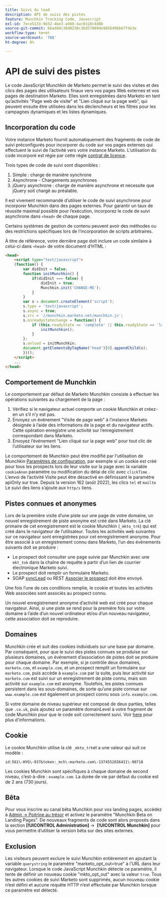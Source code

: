 ```yaml
---
title: Suivi du lead
description: API de suivi des pistes
feature: Munchkin Tracking Code, Javascript
exl-id: 7ece5133-9d32-4be3-a940-4ac0310c4d8b
source-git-commit: 66add4c38d0230c36d57009de985649bb67fde3e
workflow-type: tm+mt
source-wordcount: '768'
ht-degree: 0%

---
```


# API de suivi des pistes

Le code JavaScript Munchkin de Marketo permet le suivi des visites et des clics des pages des utilisateurs finaux vers vos pages Web externes et vos pages de destination Marketo. Elles sont enregistrées dans Marketo en tant qu’activités &quot;Page web de visite&quot; et &quot;Lien cliqué sur la page web&quot;, qui peuvent ensuite être utilisées dans les déclencheurs et les filtres pour les campagnes dynamiques et les listes dynamiques.

## Incorporation du code

Votre instance Marketo fournit automatiquement des fragments de code de suivi préconfigurés pour incorporer du code sur vos pages externes qui effectuent le suivi de l’activité vers votre instance Marketo. L’utilisation du code incorporé est régie par cette règle [contrat de licence](../munchkin-license.pdf).

Trois types de code de suivi sont disponibles :

1. Simple : charge de manière synchrone
1. Asynchrone - Chargements asynchrones
1. jQuery asynchrone : charge de manière asynchrone et nécessite que jQuery soit chargé au préalable.

Il est vivement recommandé d’utiliser le code de suivi asynchrone pour incorporer Munchkin dans des pages externes. Pour garantir un taux de réussite maximal possible pour l’exécution, incorporez le code de suivi asynchrone dans `<head>` de chaque page.

Certains systèmes de gestion de contenu peuvent avoir des méthodes ou des restrictions spécifiques lors de l’incorporation de scripts arbitraires.

À titre de référence, votre dernière page doit inclure un code similaire à celui-ci dans `<head>` de votre document d’HTML :

```html
<head>
    <script type="text/javascript">
    (function() {
        var didInit = false;
        function initMunchkin() {
            if(didInit === false) {
                didInit = true;
                Munchkin.init('CHANGE-ME');
            }
        }
        var s = document.createElement('script');
        s.type = 'text/javascript';
        s.async = true;
        s.src = '//munchkin.marketo.net/munchkin.js';
        s.onreadystatechange = function() {
            if (this.readyState == 'complete' || this.readyState == 'loaded') {
                initMunchkin();
            }
        };
        s.onload = initMunchkin;
        document.getElementsByTagName('head')[0].appendChild(s);
        })();
    </script>
    ...
</head>
```

## Comportement de Munchkin

Le comportement par défaut de Marketo Munchkin consiste à effectuer les opérations suivantes au chargement de la page :

1. Vérifiez si le navigateur actuel comporte un cookie Munchkin et créez-en un s’il n’y est pas.
1. Envoyez un événement &quot;Visite de page web&quot; à l’instance Marketo désignée à l’aide des informations de la page et du navigateur actifs. Cette opération enregistre une activité sur l’enregistrement correspondant dans Marketo.
1. Envoyez l’événement &quot;Lien cliqué sur la page web&quot; pour tout clic de l’utilisateur sur les liens.

Le comportement de Munchkin peut être modifié par l&#39;utilisation de Munchkin [Paramètres de configuration](lead-tracking.md#lead-tracking-api), par exemple si un cookie est créé pour tous les prospects lors de leur visite sur la page avec la variable `cookieAnon` paramètre ou modification du délai de clic avec `clickTime` . L’envoi de l’activité Visite peut être désactivé en définissant le paramètre apiOnly sur true. Depuis la version 162 (août 2022), les clics `tel` et `mailto` Le suivi des liens s’ajoute aux `http/s` liens.

## Pistes connues et anonymes

Lors de la première visite d’une piste sur une page de votre domaine, un nouvel enregistrement de piste anonyme est créé dans Marketo. La clé primaire de cet enregistrement est le cookie Munchkin (`_mkto_trk`) qui est créé dans le navigateur de l’utilisateur. Toutes les activités web suivantes sur ce navigateur sont enregistrées pour cet enregistrement anonyme. Pour être associé à un enregistrement connu dans Marketo, l’un des événements suivants doit se produire :

- Le prospect doit consulter une page suivie par Munchkin avec une `mkt_tok` dans la chaîne de requête à partir d’un lien de courrier électronique Marketo suivi.
- Le prospect doit remplir un formulaire Marketo.
- SOAP [syncLead](../soap-api/leads.md) ou REST [Associer le prospect](https://developer.adobe.com/marketo-apis/api/mapi/#tag/Leads/operation/associateLeadUsingPOST) doit être envoyé.

Une fois l’une de ces conditions remplie, le cookie et toutes les activités Web associées sont associés au prospect connu.

Un nouvel enregistrement anonyme d’activité web est créé pour chaque navigateur. Ainsi, si une piste se rend pour la première fois sur votre domaine à l’aide d’un nouvel ordinateur et/ou d’un nouveau navigateur, cette association doit se reproduire.

## Domaines

Munchkin crée et suit des cookies individuels sur une base par domaine. Par conséquent, pour que le suivi des pistes connues se produise sur plusieurs domaines, un événement d’association de pistes doit se produire pour chaque domaine. Par exemple, si je contrôle deux domaines, `marketo.com`, et `example.com`, et un prospect remplit un formulaire sur `marketo.com`, puis accède à `example.com` par la suite, puis leur activité sur `marketo.com` est suivi sur un enregistrement de piste connu, mais son activité sur `example.com` est anonyme. Toutefois, les pistes connues persistent dans les sous-domaines, de sorte qu’une piste connue sur `www.example.com` est également un prospect connu sous `info.example.com`.

Si votre domaine de niveau supérieur est composé de deux parties, telles que `.co.uk`, puis ajoutez un paramètre domainLevel à votre fragment de code Munchkin pour que le code soit correctement suivi. Voir [here](lead-tracking.md#domains) pour plus d’informations.

## Cookie

Le cookie Munchkin utilise la clé `_mkto_trk`et a une valeur qui suit ce modèle :

`id:561\-HYG\-937&token:_mch\-marketo.com\-1374552656411\-90718`

Les cookies Munchkin sont spécifiques à chaque domaine de second niveau, c’est-à-dire : `example.com`. La durée de vie par défaut du cookie est de 2 ans (730 jours).

## Bêta

Pour vous inscrire au canal bêta Munchkin pour vos landing pages, accédez à [Admin -> Poitrine au trésor](https://experienceleague.adobe.com/en/docs/marketo/using/product-docs/administration/settings/enable-or-disable-treasure-chest-features) et activez le paramètre &quot;Munchkin Beta on Landing Pages&quot;. De nouveaux fragments de code sont alors proposés dans la section **[!UICONTROL Administration]** ->  **[!UICONTROL Munchkin]** pour vous permettre d’utiliser la version bêta sur des sites externes.

## Exclusion

Les visiteurs peuvent exclure le suivi Munchkin entièrement en ajoutant la variable `querystring` le paramètre &quot;marketo_opt_out=true&quot; à l’URL dans leur navigateur. Lorsque le code JavaScript Munchkin détecte ce paramètre, il tente de définir un nouveau cookie &quot;mkto_opt_out&quot; avec la valeur `true`. Tous les autres cookies de suivi Marketo sont supprimés, aucun nouveau cookie n’est défini et aucune requête HTTP n’est effectuée par Munchkin lorsque ce paramètre est détecté.
